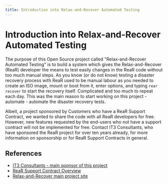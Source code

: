 ```yaml
---
title: Introduction into Relax-and-Recover Automated Testing
---
```


# Introduction into Relax-and-Recover Automated Testing

The purpose of this Open Source project called "Relax-and-Recover Automated Testing" is to build a system which gives the Relax-and-Recover (ReaR) developer the means to test easily changes in the ReaR code without too much manual steps.
As you know (or do not know) testing a disaster recovery process with ReaR used to be manual labour as you needed to create an ISO image, mount or boot from it, enter options, and typing `rear recover` to start the recovery itself. Complicated and too much to repeat each day.
This was the main reason to start working on this project - automate - automate the disaster recovery tests.

Albeit, a project sponsored by Customers who have a ReaR Support Contract, we wanted to share the code with all ReaR developers for free. However, new features requested by the end-users who not have a support contract will not be implemented for free. Contact IT3 Consultants, who have sponsored the ReaR project for over ten years already, for more information on sponsorship or for ReaR Support Contracts in general.







## References

- [IT3 Consultants - main sponsor of this project](https://it3.be/)
- [ReaR Support Contract Overview](https://it3.be/rear-support/index.html)
- [Relax-and-Recover main project site](http://relax-and-recover.org/support/)
